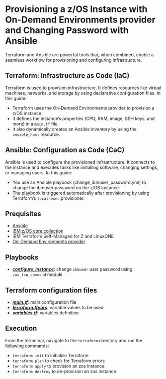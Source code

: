 # Provisioning a z/OS Instance with On-Demand Environments provider and Changing Password with Ansible

Terraform and Ansible are powerful tools that, when combined, enable a seamless workflow for provisioning and configuring infrastructure.

## Terraform: Infrastructure as Code (IaC)
Terraform is used to provision infrastructure. It defines resources like virtual machines, networks, and storage by using declarative configuration files. In this guide:

- Terraform uses the On-Demand Environments provider to provision a z/OS instance.
- It defines the instance’s properties (CPU, RAM, image, SSH keys, and more) in a `main.tf` file.
- It also dynamically creates an Ansible inventory by using the `ansible_host` resource.

## Ansible: Configuration as Code (CaC)
Ansible is used to configure the provisioned infrastructure. It connects to the instance and executes tasks like installing software, changing settings, or managing users. In this guide:

- You use an Ansible playbook (change_ibmuser_password.yml) to change the ibmuser password on the z/OS instance.
- The playbook is triggered automatically after provisioning by using Terraform’s `local-exec` provisioner.

## Prequisites
- [Ansible](https://docs.ansible.com/ansible/latest/getting_started/index.html)
- [IBM z/OS core collection](https://galaxy.ansible.com/ui/repo/published/ibm/ibm_zos_core/)
- IBM Terraform Self-Managed for Z and LinuxONE
- [On-Demand Environments provider](https://registry.terraform.io/providers/IBM/ode/latest)
 
## Playbooks
- [***configure_instance***](playbook/configure_instance.yml): change `ibmuser` user password using `zos_tso_command` module

## Terraform configuration files
- [***main.tf***](terraform/main.tf): main configuration file
- [***terraform.tfvars***](terraform/terraform.tfvars): variable values to be used 
- [***variables.tf***](terraform/variables.tf): variables definition


## Execution
From the termninal, navigate to the `terraform` directory and run the following commands:
- `terraform init` to initialize Terraform
- `terraform plan` to check for Terraform errors
- `terraform apply` to provision an zos instance
- `terraform destroy` to de-provision an zos instance
